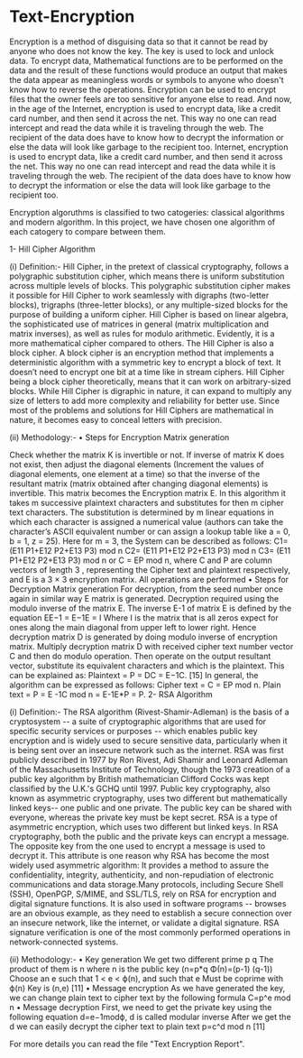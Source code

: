 # Text-Encryption
Encryption is a method of disguising data so that it cannot be read by anyone who does not know the key. The key is used to lock and unlock data. To encrypt data, Mathematical functions are to be performed on the data and the result of these functions would produce an output that makes the data appear as meaningless words or symbols to anyone who doesn't know how to reverse the operations. Encryption can be used to encrypt files that the owner feels are too sensitive for anyone else to read. And now, in the age of the Internet, encryption is used to encrypt data, like a credit card number, and then send it across the net. This way no one can read intercept and read the data while it is traveling through the web. The recipient of the data does have to know how to decrypt the information or else the data will look like garbage to the recipient too. Internet, encryption is used to encrypt data, like a credit card number, and then send it across the net. This way no one can read intercept and read the data while it is traveling through the web. The recipient of the data does have to know how to decrypt the information or else the data will look like garbage to the recipient too.

Encryption algoruthms is classified to two catogeries: classical algorithms and modern algorithm. In this project, we have chosen one algorithm of each catogery to compare between them.

1- Hill Cipher Algorithm

(i) Definition:- Hill Cipher, in the pretext of classical cryptography, follows a polygraphic substitution cipher, which means there is uniform substitution across multiple levels of blocks. This polygraphic substitution cipher makes it possible for Hill Cipher to work seamlessly with digraphs (two-letter blocks), trigraphs (three-letter blocks), or any multiple-sized blocks for the purpose of building a uniform cipher. Hill Cipher is based on linear algebra, the sophisticated use of matrices in general (matrix multiplication and matrix inverses), as well as rules for modulo arithmetic. Evidently, it is a more mathematical cipher compared to others. The Hill Cipher is also a block cipher. A block cipher is an encryption method that implements a deterministic algorithm with a symmetric key to encrypt a block of text. It doesn’t need to encrypt one bit at a time like in stream ciphers. Hill Cipher being a block cipher theoretically, means that it can work on arbitrary-sized blocks. While Hill Cipher is digraphic in nature, it can expand to multiply any size of letters to add more complexity and reliability for better use. Since most of the problems and solutions for Hill Ciphers are mathematical in nature, it becomes easy to conceal letters with precision.

(ii) Methodology:- • Steps for Encryption Matrix generation

Check whether the matrix K is invertible or not.
If inverse of matrix K does not exist, then adjust the diagonal elements (Increment the values of diagonal elements, one element at a time) so that the inverse of the resultant matrix (matrix obtained after changing diagonal elements) is invertible. This matrix becomes the Encryption matrix E. In this algorithm it takes m successive plaintext characters and substitutes for then m cipher text characters. The substitution is determined by m linear equations in which each character is assigned a numerical value (authors can take the character’s ASCII equivalent number or can assign a lookup table like a = 0, b = 1, z = 25). Here for m = 3, the System can be described as follows: C1= (E11 P1+E12 P2+E13 P3) mod n C2= (E11 P1+E12 P2+E13 P3) mod n C3= (E11 P1+E12 P2+E13 P3) mod n or C = EP mod n, where C and P are column vectors of length 3 , representing the Cipher text and plaintext respectively, and E is a 3 × 3 encryption matrix. All operations are performed • Steps for Decryption Matrix generation For decryption, from the seed number once again in similar way E matrix is generated. Decryption required using the modulo inverse of the matrix E. The inverse E-1 of matrix E is defined by the equation EE−1 = E−1E = I Where I is the matrix that is all zeros expect for ones along the main diagonal from upper left to lower right. Hence decryption matrix D is generated by doing modulo inverse of encryption matrix. Multiply decryption matrix D with received cipher text number vector C and then do modulo operation. Then operate on the output resultant vector, substitute its equivalent characters and which is the plaintext. This can be explained as: Plaintext = P = DC = E−1C. [15] In general, the algorithm can be expressed as follows: Cipher text = C = EP mod n. Plain text = P = E -1C mod n = E-1E*P = P.
2- RSA Algorithm

(i) Definition:- The RSA algorithm (Rivest-Shamir-Adleman) is the basis of a cryptosystem -- a suite of cryptographic algorithms that are used for specific security services or purposes -- which enables public key encryption and is widely used to secure sensitive data, particularly when it is being sent over an insecure network such as the internet. RSA was first publicly described in 1977 by Ron Rivest, Adi Shamir and Leonard Adleman of the Massachusetts Institute of Technology, though the 1973 creation of a public key algorithm by British mathematician Clifford Cocks was kept classified by the U.K.'s GCHQ until 1997. Public key cryptography, also known as asymmetric cryptography, uses two different but mathematically linked keys-- one public and one private. The public key can be shared with everyone, whereas the private key must be kept secret. RSA is a type of asymmetric encryption, which uses two different but linked keys. In RSA cryptography, both the public and the private keys can encrypt a message. The opposite key from the one used to encrypt a message is used to decrypt it. This attribute is one reason why RSA has become the most widely used asymmetric algorithm: It provides a method to assure the confidentiality, integrity, authenticity, and non-repudiation of electronic communications and data storage.Many protocols, including Secure Shell (SSH), OpenPGP, S/MIME, and SSL/TLS, rely on RSA for encryption and digital signature functions. It is also used in software programs -- browses are an obvious example, as they need to establish a secure connection over an insecure network, like the internet, or validate a digital signature. RSA signature verification is one of the most commonly performed operations in network-connected systems.

(ii) Methodology:- • Key generation We get two different prime p q The product of them is n where n is the public key (n=p*q Φ(n)=(p-1) (q-1)) Choose an e such that 1 < e < ϕ(n), and such that e Must be coprime with ϕ(n) Key is (n,e) [11] • Message encryption As we have generated the key, we can change plain text to cipher text by the following formula C=p^e mod n • Message decryption First, we need to get the private key using the following equation d=e−1modϕ, d is called modular inverse After we get the d we can easily decrypt the cipher text to plain text p=c^d mod n [11]

For more details you can read the file "Text Encryption Report".
